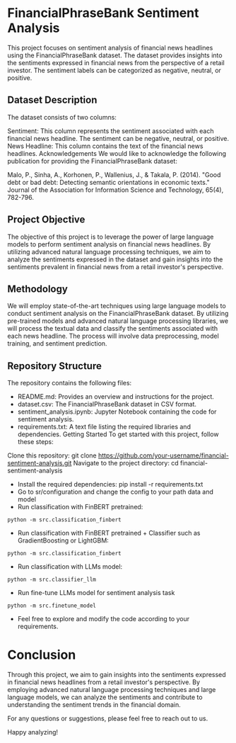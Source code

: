 # FinancialPhraseBank Sentiment Analysis
This project focuses on sentiment analysis of financial news headlines using the FinancialPhraseBank dataset. The dataset provides insights into the sentiments expressed in financial news from the perspective of a retail investor. The sentiment labels can be categorized as negative, neutral, or positive.

## Dataset Description
The dataset consists of two columns:

Sentiment: This column represents the sentiment associated with each financial news headline. The sentiment can be negative, neutral, or positive.
News Headline: This column contains the text of the financial news headlines.
Acknowledgements
We would like to acknowledge the following publication for providing the FinancialPhraseBank dataset:

Malo, P., Sinha, A., Korhonen, P., Wallenius, J., & Takala, P. (2014). "Good debt or bad debt: Detecting semantic orientations in economic texts." Journal of the Association for Information Science and Technology, 65(4), 782-796.

## Project Objective
The objective of this project is to leverage the power of large language models to perform sentiment analysis on financial news headlines. By utilizing advanced natural language processing techniques, we aim to analyze the sentiments expressed in the dataset and gain insights into the sentiments prevalent in financial news from a retail investor's perspective.

## Methodology
We will employ state-of-the-art techniques using large language models to conduct sentiment analysis on the FinancialPhraseBank dataset. By utilizing pre-trained models and advanced natural language processing libraries, we will process the textual data and classify the sentiments associated with each news headline. The process will involve data preprocessing, model training, and sentiment prediction.

## Repository Structure
The repository contains the following files:

* README.md: Provides an overview and instructions for the project.
* dataset.csv: The FinancialPhraseBank dataset in CSV format.
* sentiment_analysis.ipynb: Jupyter Notebook containing the code for sentiment analysis.
* requirements.txt: A text file listing the required libraries and dependencies.
Getting Started
To get started with this project, follow these steps:

Clone this repository: git clone https://github.com/your-username/financial-sentiment-analysis.git
Navigate to the project directory: cd financial-sentiment-analysis
- Install the required dependencies: pip install -r requirements.txt
- Go to sr/configuration and change the config to your path data and model
- Run classification with FinBERT pretrained: 
```
python -m src.classification_finbert
```
- Run classification with FinBERT pretrained + Classifier such as GradientBoosting or LightGBM: 
```
python -m src.classification_finbert
```
- Run classification with LLMs model: 
```
python -m src.classifier_llm
```
- Run fine-tune LLMs model for sentiment analysis task
```
python -m src.finetune_model
```

- Feel free to explore and modify the code according to your requirements.

# Conclusion
Through this project, we aim to gain insights into the sentiments expressed in financial news headlines from a retail investor's perspective. By employing advanced natural language processing techniques and large language models, we can analyze the sentiments and contribute to understanding the sentiment trends in the financial domain.

For any questions or suggestions, please feel free to reach out to us.

Happy analyzing!
